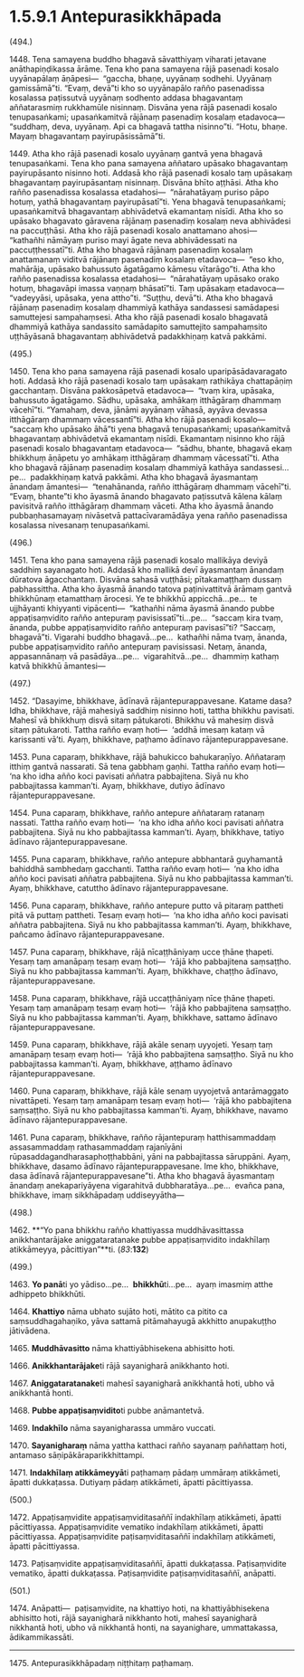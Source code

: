 

# 1.5.9.1 Antepurasikkhāpada





(494.)

1448\. Tena samayena buddho bhagavā sāvatthiyaṃ viharati jetavane anāthapiṇḍikassa ārāme. Tena kho pana samayena rājā pasenadi kosalo uyyānapālaṃ āṇāpesi—  “gaccha, bhaṇe, uyyānaṃ sodhehi. Uyyānaṃ gamissāmā”ti. “Evaṃ, devā”ti kho so uyyānapālo rañño pasenadissa kosalassa paṭissutvā uyyānaṃ sodhento addasa bhagavantaṃ aññatarasmiṃ rukkhamūle nisinnaṃ. Disvāna yena rājā pasenadi kosalo tenupasaṅkami; upasaṅkamitvā rājānaṃ pasenadiṃ kosalaṃ etadavoca—  “suddhaṃ, deva, uyyānaṃ. Api ca bhagavā tattha nisinno”ti. “Hotu, bhaṇe. Mayaṃ bhagavantaṃ payirupāsissāmā”ti.

1449\. Atha kho rājā pasenadi kosalo uyyānaṃ gantvā yena bhagavā tenupasaṅkami. Tena kho pana samayena aññataro upāsako bhagavantaṃ payirupāsanto nisinno hoti. Addasā kho rājā pasenadi kosalo taṃ upāsakaṃ bhagavantaṃ payirupāsantaṃ nisinnaṃ. Disvāna bhīto aṭṭhāsi. Atha kho rañño pasenadissa kosalassa etadahosi—  “nārahatāyaṃ puriso pāpo hotuṃ, yathā bhagavantaṃ payirupāsatī”ti. Yena bhagavā tenupasaṅkami; upasaṅkamitvā bhagavantaṃ abhivādetvā ekamantaṃ nisīdi. Atha kho so upāsako bhagavato gāravena rājānaṃ pasenadiṃ kosalaṃ neva abhivādesi na paccuṭṭhāsi. Atha kho rājā pasenadi kosalo anattamano ahosi—  “kathañhi nāmāyaṃ puriso mayi āgate neva abhivādessati na paccuṭṭhessatī”ti. Atha kho bhagavā rājānaṃ pasenadiṃ kosalaṃ anattamanaṃ viditvā rājānaṃ pasenadiṃ kosalaṃ etadavoca—  “eso kho, mahārāja, upāsako bahussuto āgatāgamo kāmesu vītarāgo”ti. Atha kho rañño pasenadissa kosalassa etadahosi—  “nārahatāyaṃ upāsako orako hotuṃ, bhagavāpi imassa vaṇṇaṃ bhāsatī”ti. Taṃ upāsakaṃ etadavoca—  “vadeyyāsi, upāsaka, yena attho”ti. “Suṭṭhu, devā”ti. Atha kho bhagavā rājānaṃ pasenadiṃ kosalaṃ dhammiyā kathāya sandassesi samādapesi samuttejesi sampahaṃsesi. Atha kho rājā pasenadi kosalo bhagavatā dhammiyā kathāya sandassito samādapito samuttejito sampahaṃsito uṭṭhāyāsanā bhagavantaṃ abhivādetvā padakkhiṇaṃ katvā pakkāmi.

(495.)

1450\. Tena kho pana samayena rājā pasenadi kosalo uparipāsādavaragato hoti. Addasā kho rājā pasenadi kosalo taṃ upāsakaṃ rathikāya chattapāṇiṃ gacchantaṃ. Disvāna pakkosāpetvā etadavoca—  “tvaṃ kira, upāsaka, bahussuto āgatāgamo. Sādhu, upāsaka, amhākaṃ itthāgāraṃ dhammaṃ vācehī”ti. “Yamahaṃ, deva, jānāmi ayyānaṃ vāhasā, ayyāva devassa itthāgāraṃ dhammaṃ vācessantī”ti. Atha kho rājā pasenadi kosalo—  “saccaṃ kho upāsako āhā”ti yena bhagavā tenupasaṅkami; upasaṅkamitvā bhagavantaṃ abhivādetvā ekamantaṃ nisīdi. Ekamantaṃ nisinno kho rājā pasenadi kosalo bhagavantaṃ etadavoca—  “sādhu, bhante, bhagavā ekaṃ bhikkhuṃ āṇāpetu yo amhākaṃ itthāgāraṃ dhammaṃ vācessatī”ti. Atha kho bhagavā rājānaṃ pasenadiṃ kosalaṃ dhammiyā kathāya sandassesi…pe…  padakkhiṇaṃ katvā pakkāmi. Atha kho bhagavā āyasmantaṃ ānandaṃ āmantesi—  “tenahānanda, rañño itthāgāraṃ dhammaṃ vācehī”ti. “Evaṃ, bhante”ti kho āyasmā ānando bhagavato paṭissutvā kālena kālaṃ pavisitvā rañño itthāgāraṃ dhammaṃ vāceti. Atha kho āyasmā ānando pubbaṇhasamayaṃ nivāsetvā pattacīvaramādāya yena rañño pasenadissa kosalassa nivesanaṃ tenupasaṅkami.

(496.)

1451\. Tena kho pana samayena rājā pasenadi kosalo mallikāya deviyā saddhiṃ sayanagato hoti. Addasā kho mallikā devī āyasmantaṃ ānandaṃ dūratova āgacchantaṃ. Disvāna sahasā vuṭṭhāsi; pītakamaṭṭhaṃ dussaṃ pabhassittha. Atha kho āyasmā ānando tatova paṭinivattitvā ārāmaṃ gantvā bhikkhūnaṃ etamatthaṃ ārocesi. Ye te bhikkhū appicchā…pe…  te ujjhāyanti khiyyanti vipācenti—  “kathañhi nāma āyasmā ānando pubbe appaṭisaṃvidito rañño antepuraṃ pavisissatī”ti…pe…  “saccaṃ kira tvaṃ, ānanda, pubbe appaṭisaṃvidito rañño antepuraṃ pavisasī”ti? “Saccaṃ, bhagavā”ti. Vigarahi buddho bhagavā…pe…  kathañhi nāma tvaṃ, ānanda, pubbe appaṭisaṃvidito rañño antepuraṃ pavisissasi. Netaṃ, ānanda, appasannānaṃ vā pasādāya…pe…  vigarahitvā…pe…  dhammiṃ kathaṃ katvā bhikkhū āmantesi—

(497.)

1452\. “Dasayime, bhikkhave, ādīnavā rājantepurappavesane. Katame dasa? Idha, bhikkhave, rājā mahesiyā saddhiṃ nisinno hoti, tattha bhikkhu pavisati. Mahesī vā bhikkhuṃ disvā sitaṃ pātukaroti. Bhikkhu vā mahesiṃ disvā sitaṃ pātukaroti. Tattha rañño evaṃ hoti—  ‘addhā imesaṃ kataṃ vā karissanti vā’ti. Ayaṃ, bhikkhave, paṭhamo ādīnavo rājantepurappavesane.

1453\. Puna caparaṃ, bhikkhave, rājā bahukicco bahukaraṇīyo. Aññataraṃ itthiṃ gantvā nassarati. Sā tena gabbhaṃ gaṇhi. Tattha rañño evaṃ hoti—  ‘na kho idha añño koci pavisati aññatra pabbajitena. Siyā nu kho pabbajitassa kamman’ti. Ayaṃ, bhikkhave, dutiyo ādīnavo rājantepurappavesane.

1454\. Puna caparaṃ, bhikkhave, rañño antepure aññataraṃ ratanaṃ nassati. Tattha rañño evaṃ hoti—  ‘na kho idha añño koci pavisati aññatra pabbajitena. Siyā nu kho pabbajitassa kamman’ti. Ayaṃ, bhikkhave, tatiyo ādīnavo rājantepurappavesane.

1455\. Puna caparaṃ, bhikkhave, rañño antepure abbhantarā guyhamantā bahiddhā sambhedaṃ gacchanti. Tattha rañño evaṃ hoti—  ‘na kho idha añño koci pavisati aññatra pabbajitena. Siyā nu kho pabbajitassa kamman’ti. Ayaṃ, bhikkhave, catuttho ādīnavo rājantepurappavesane.

1456\. Puna caparaṃ, bhikkhave, rañño antepure putto vā pitaraṃ pattheti pitā vā puttaṃ pattheti. Tesaṃ evaṃ hoti—  ‘na kho idha añño koci pavisati aññatra pabbajitena. Siyā nu kho pabbajitassa kamman’ti. Ayaṃ, bhikkhave, pañcamo ādīnavo rājantepurappavesane.

1457\. Puna caparaṃ, bhikkhave, rājā nīcaṭṭhāniyaṃ ucce ṭhāne ṭhapeti. Yesaṃ taṃ amanāpaṃ tesaṃ evaṃ hoti—  ‘rājā kho pabbajitena saṃsaṭṭho. Siyā nu kho pabbajitassa kamman’ti. Ayaṃ, bhikkhave, chaṭṭho ādīnavo, rājantepurappavesane.

1458\. Puna caparaṃ, bhikkhave, rājā uccaṭṭhāniyaṃ nīce ṭhāne ṭhapeti. Yesaṃ taṃ amanāpaṃ tesaṃ evaṃ hoti—  ‘rājā kho pabbajitena saṃsaṭṭho. Siyā nu kho pabbajitassa kamman’ti. Ayaṃ, bhikkhave, sattamo ādīnavo rājantepurappavesane.

1459\. Puna caparaṃ, bhikkhave, rājā akāle senaṃ uyyojeti. Yesaṃ taṃ amanāpaṃ tesaṃ evaṃ hoti—  ‘rājā kho pabbajitena saṃsaṭṭho. Siyā nu kho pabbajitassa kamman’ti. Ayaṃ, bhikkhave, aṭṭhamo ādīnavo rājantepurappavesane.

1460\. Puna caparaṃ, bhikkhave, rājā kāle senaṃ uyyojetvā antarāmaggato nivattāpeti. Yesaṃ taṃ amanāpaṃ tesaṃ evaṃ hoti—  ‘rājā kho pabbajitena saṃsaṭṭho. Siyā nu kho pabbajitassa kamman’ti. Ayaṃ, bhikkhave, navamo ādīnavo rājantepurappavesane.

1461\. Puna caparaṃ, bhikkhave, rañño rājantepuraṃ hatthisammaddaṃ assasammaddaṃ rathasammaddaṃ rajanīyāni rūpasaddagandharasaphoṭṭhabbāni, yāni na pabbajitassa sāruppāni. Ayaṃ, bhikkhave, dasamo ādīnavo rājantepurappavesane. Ime kho, bhikkhave, dasa ādīnavā rājantepurappavesane”ti. Atha kho bhagavā āyasmantaṃ ānandaṃ anekapariyāyena vigarahitvā dubbharatāya…pe…  evañca pana, bhikkhave, imaṃ sikkhāpadaṃ uddiseyyātha—

(498.)

1462\. **“Yo pana bhikkhu rañño khattiyassa muddhāvasittassa anikkhantarājake aniggataratanake pubbe appaṭisaṃvidito indakhīlaṃ atikkāmeyya, pācittiyan”**ti. (*83*:**132**)

(499.)

1463\. **Yo panā**ti yo yādiso…pe…  **bhikkhū**ti…pe…  ayaṃ imasmiṃ atthe adhippeto bhikkhūti.

1464\. **Khattiyo** nāma ubhato sujāto hoti, mātito ca pitito ca saṃsuddhagahaṇiko, yāva sattamā pitāmahayugā akkhitto anupakuṭṭho jātivādena.

1465\. **Muddhāvasitto** nāma khattiyābhisekena abhisitto hoti.

1466\. **Anikkhantarājake**ti rājā sayanigharā anikkhanto hoti.

1467\. **Aniggataratanake**ti mahesī sayanigharā anikkhantā hoti, ubho vā anikkhantā honti.

1468\. **Pubbe appaṭisaṃvidito**ti pubbe anāmantetvā.

1469\. **Indakhīlo** nāma sayanigharassa ummāro vuccati.

1470\. **Sayanigharaṃ** nāma yattha katthaci rañño sayanaṃ paññattaṃ hoti, antamaso sāṇipākāraparikkhittampi.

1471\. **Indakhīlaṃ atikkāmeyyā**ti paṭhamaṃ pādaṃ ummāraṃ atikkāmeti, āpatti dukkaṭassa. Dutiyaṃ pādaṃ atikkāmeti, āpatti pācittiyassa.

(500.)

1472\. Appaṭisaṃvidite appaṭisaṃviditasaññī indakhīlaṃ atikkāmeti, āpatti pācittiyassa. Appaṭisaṃvidite vematiko indakhīlaṃ atikkāmeti, āpatti pācittiyassa. Appaṭisaṃvidite paṭisaṃviditasaññī indakhīlaṃ atikkāmeti, āpatti pācittiyassa.

1473\. Paṭisaṃvidite appaṭisaṃviditasaññī, āpatti dukkaṭassa. Paṭisaṃvidite vematiko, āpatti dukkaṭassa. Paṭisaṃvidite paṭisaṃviditasaññī, anāpatti.

(501.)

1474\. Anāpatti—  paṭisaṃvidite, na khattiyo hoti, na khattiyābhisekena abhisitto hoti, rājā sayanigharā nikkhanto hoti, mahesī sayanigharā nikkhantā hoti, ubho vā nikkhantā honti, na sayanighare, ummattakassa, ādikammikassāti.

---

1475\. Antepurasikkhāpadaṃ niṭṭhitaṃ paṭhamaṃ.





